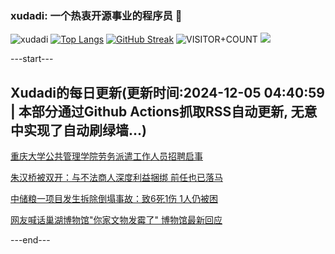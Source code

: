 ### xudadi: 一个热衷开源事业的程序员 👋

![xudadi](https://github-readme-stats-git-masterorgs-github-readme-stats-team.vercel.app/api?username=xudadi)
[![Top Langs](https://github-readme-stats.vercel.app/api/top-langs/?username=xudadi)](https://github.com/anuraghazra/github-readme-stats)
[![GitHub Streak](https://streak-stats.demolab.com?user=xudadi&locale=zh_Hans)](https://git.io/streak-stats)
![VISITOR+COUNT](https://komarev.com/ghpvc/?username=xudadi&label=VISITOR+COUNT)
![](https://raw.githubusercontent.com/xudadi/xudadi/main/assets/github-contribution-grid-snake.svg)


---start---

## Xudadi的每日更新(更新时间:2024-12-05 04:40:59 | 本部分通过Github Actions抓取RSS自动更新, 无意中实现了自动刷绿墙...)

[重庆大学公共管理学院劳务派遣工作人员招聘启事](https://www.gongkaoleida.com/article/2218669)

[朱汉桥被双开：与不法商人深度利益捆绑 前任也已落马](https://m.163.com/news/article/JIIHQ7U0051492T3.html)

[中储粮一项目发生拆除倒塌事故：致6死1伤 1人仍被困](https://m.163.com/news/article/JIIF9KJJ0001899O.html)

[网友喊话巢湖博物馆"你家文物发霉了" 博物馆最新回应](https://m.163.com/news/article/JIG23MLL053469KC.html)

---end---
